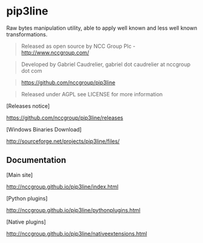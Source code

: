 pip3line
========

Raw bytes manipulation utility, able to apply well known and less well known transformations.

> Released as open source by NCC Group Plc - http://www.nccgroup.com/

> Developed by Gabriel Caudrelier, gabriel dot caudrelier at nccgroup dot com

> https://github.com/nccgroup/pip3line

> Released under AGPL see LICENSE for more information

[Releases notice]

https://github.com/nccgroup/pip3line/releases

[Windows Binaries Download]

http://sourceforge.net/projects/pip3line/files/

## Documentation

[Main site]

http://nccgroup.github.io/pip3line/index.html

[Python plugins]

http://nccgroup.github.io/pip3line/pythonplugins.html

[Native plugins]

http://nccgroup.github.io/pip3line/nativeextensions.html

